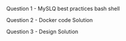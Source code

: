 Question 1 - MySLQ best practices bash shell

Question 2 - Docker code Solution

Question 3 - Design Solution

